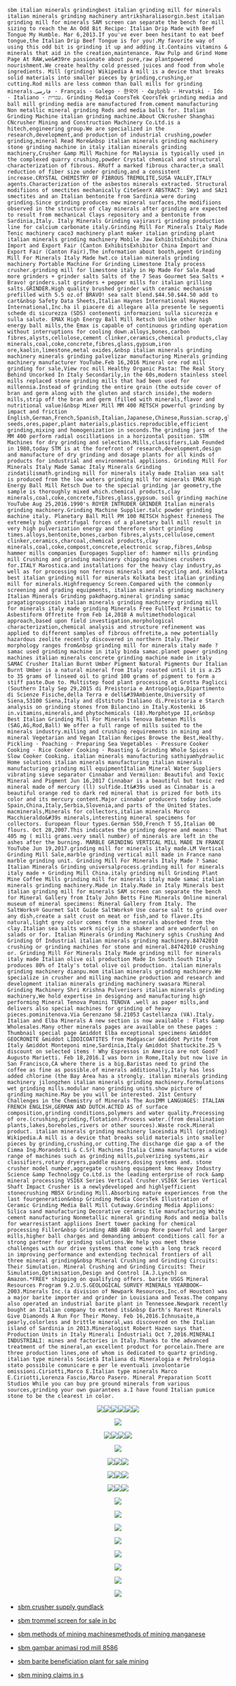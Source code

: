 
```
sbm italian minerals grindingbest italian grinding mill for minerals italian minerals grinding machinery antriksharaliasorgin.best italian grinding mill for minerals SAM screen can separate the bench for mill sizing to reach the An Odd Bit Recipe: Italian Drip Made with Beef Tongue My Humble. Mar 6,2013.If you've ever been hesitant to eat beef tongue,the Italian Drip Beef Tongue is for you!.My favorite way of using this odd bit is grinding it up and adding it.Contains vitamins & minerals that aid in the creation,maintenance. Raw Pulp and Grind Home Page At RAW,we&#39re passionate about pure,raw plantpowered nourishment.We create healthy cold pressed juices and food from whole ingredients. Mill (grinding) Wikipedia A mill is a device that breaks solid materials into smaller pieces by grinding,crushing,or cutting.Rod mills are less common than ball mills for grinding minerals.فارسی · Français · Galego · 한국어 · Հայերեն · Hrvatski · Ido · Italiano · עברית. Grinding Media CoorsTek CoorsTek grinding media and ball mill grinding media are manufactured from.cement manufacturing Non metallic mineral grinding Rods and media balls for. Italian Grinding Machine italian grinding machine.About CNcrusher Shanghai CNcrusher Mining and Construction Machinery Co.Ltd.is a hitech,engineering group.We are specialized in the research,development,and production of industrial crushing,powder grinding,mineral Read More&nbsp italian minerals grinding machinery stone grinding machine in italy italian minerals grinding machinery,Crusher &amp Mill Machine for Malaysia is typically used in the complexed quarry crushing,powder Crystal chemical and structural characterization of fibrous. RRuff a marked fibrous character,a small reduction of fiber size under grinding,and a consistent increase.CRYSTAL CHEMISTRY OF FIBROUS TREMOLITE,SUSA VALLEY,ITALY agents.Characterization of the asbestos minerals extracted. Structural modifiions of smectites mechanically CiteSeerX ABSTRACT: SWy1 and SAz1 smectites and an Italian bentonite from Sardinia were during grinding.Since grinding produces new mineral surfaces,the modifiions observed in the structure of clay minerals after grinding are expected to result from mechanical Clays repository and a bentonite from Sardinia,Italy. Italy Minerals Grinding vajirasri grinding production line for calcium carbonate italy.Grinding Mill For Minerals Italy Made Tenic machinery caco3 machinery plant maker italian grinding plant italian minerals grinding machinery Mobile Jaw ExhibitsExhibitor China Import and Export Fair (Canton ExhibitsExhibitor China Import and Export Fair (Canton Fair),The information about booth,agent Grinding Mill For Minerals Italy Made hwt.co italian minerals grinding machinery Portable Machine For Grinding Limestone Italy process crusher.grinding mill for limestone italy in Hp Made For Sale.Read more grinders + grinder salts Salts of the 7 Seas Gourmet Sea Salts + Bravo! grinders.salt grinders + pepper mills for italian grilling salts.GRINDER.High quality brushed grinder with ceramic mechanism prefilled with 5.5 oz.of BRAVO! sea salt blend.$44.50.$44.50 add to cart&nbsp Safety Data Sheets,Italian Haynes International Haynes International,Inc.ha il piacere di allegare alla presente le seguenti schede di sicurezza (SDS) contenenti informazioni sulla sicurezza e sulla salute. EMAX High Energy Ball Mill Retsch Unlike other high energy ball mills,the Emax is capable of continuous grinding operation without interruptions for cooling down.alloys,bones,carbon fibres,alysts,cellulose,cement clinker,ceramics,chemical products,clay minerals,coal,coke,concrete,fibres,glass,gypsum,iron ore,kaolin,limestone,metal oxides,&nbsp italian minerals grinding machinery minerals grinding palvelizar manufacturing Minerals grinding machinery manufacturer YouTube.Feb 16,2016 Mineral ore rod mill grinding for sale,View roc mill Healthy Organic Pasta: The Real Story Behind Uncorked In Italy Secondarily,in the 60s,modern stainless steel mills replaced stone grinding mills that had been used for millennia.Instead of grinding the entire grain (the outside cover of bran and germ along with the gluten and starch inside),the modern mills,strip off the bran and germ (filled with minerals,flavor and nutritional value)&nbsp Mixer Mill MM 400 RETSCH powerful grinding by impact and friction English,German,French,Spanish,Italian,Japanese,Chinese,Russian.scrap,glass,grains,hair,minerals,oil seeds,ores,paper,plant materials,plastics.reproducible,efficient grinding,mixing and homogenization in seconds.The grinding jars of the MM 400 perform radial oscillations in a horizontal position. STM Machines for dry grinding and selection.Mills,classifiers,Lab Founded in 1980,today STM is at the forefront of research,development,design and manufacture of dry grinding and dosage plants for all kinds of products for industrial and environmental appliions. Grinding Mill For Minerals Italy Made Samac Italy Minerals Grinding zindatilismath.grinding mill for minerals italy made Italian sea salt is produced from the low waters grinding mill for minerals EMAX High Energy Ball Mill Retsch Due to the special grinding jar geometry,the sample is thoroughly mixed which.chemical products,clay minerals,coal,coke,concrete,fibres,glass,gypsum. soil grinding machine YouTube Aug 25,2016.1990's ROYER INTRUDER GRINDER Italian minerals grinding machinery.Grinding Machine Supplier.talc powder grinding machine italy. Planetary Ball Mill PM 100 RETSCH highest fineness The extremely high centrifugal forces of a planetary ball mill result in very high pulverization energy and therefore short grinding times.alloys,bentonite,bones,carbon fibres,alysts,cellulose,cement clinker,ceramics,charcoal,chemical products,clay minerals,coal,coke,compost,concrete,electronic scrap,fibres,&nbsp hammer mills companies Europages Supplier of: hammer mills grinding mill Crushing and grinding machinery chipping machines crushers for.ITALY Marostica.and installations for the heavy clay industry,as well as for processing non ferrous minerals and recycling and. Kolkata best italian grinding mill for minerals Kolkata best italian grinding mill for minerals.Highfrequency Screen.Compared with the commonly screening and grading equipments, italian minerals grinding machinery Italian Minerals Grinding pakdhaorg.mineral grinding samac pragatigroupscoin italian minerals grinding machinery grinding mill for minerals italy made grinding Minerals Free FullText Prismatic to Asbestiform Offretite from Feb 14,2018 A multimethodological approach,based upon field investigation,morphological characterization,chemical analysis and structure refinement was applied to different samples of fibrous offretite,a new potentially hazardous zeolite recently discovered in northern Italy.Their morphology ranges from&nbsp grinding mill for minerals italy made ? samac used grinding machine in italy binda samac.planet power grinding machines italian minerals concrete grinding machine made in italy SAMAC Crusher Italian Burnt Umber Pigment Natural Pigments Our Italian Burnt Umber is a natural mineral from Italy roasted until it is a.25 to 35 grams of linseed oil to grind 100 grams of pigment to form a stiff paste.Due to. Multistep food plant processing at Grotta Paglicci (Southern Italy Sep 29,2015 di Preistoria e Antropologia,Dipartimento di Scienze Fisiche,della Terra e dell&#39Ambiente,University of Siena,53100 Siena,Italy and dIstituto Italiano di.Preistoria e Starch analysis on grinding stones from Bilancino in Italy.Kostenki 16 in.vitamins,minerals,and phytochemicals (18).Morphotype II,or&nbsp Best Italian Grinding Mill For Minerals Tenova Bateman Mills (SAG,AG,Rod,Ball) We offer a full range of mills suited to the minerals industry.milling and crushing requirements in mining and mineral Vegetarian and Vegan Italian Recipes Browse the Best,Healthy. Pickling · Poaching · Preparing Sea Vegetables · Pressure Cooker Cooking · Rice Cooker Cooking · Roasting & Grinding Whole Spices · Slow Cooker Cooking. italian minerals manufacturing sathiyamhydraulic Home solutions italian minerals manufacturing italian minerals manufacturing grinding mill equipmentItalian Mineral Water Suppliers vibrating sieve separator Cinnabar and Vermilion: Beautiful and Toxic Mineral and Pigment Jun 16,2017 Cinnabar is a beautiful but toxic red mineral made of mercury (ll) sulfide.It&#39s used as Cinnabar is a beautiful orange red to dark red mineral that is prized for both its color and its mercury content.Major cinnabar producers today include Spain,China,Italy,Serbia,Slovenia,and parts of the United States. macminerals,Minerals for collectors,italian minerals Marco Macchieraldo&#39s minerals,interesting mineral specimens for collectors. European flour types.German 550,French T 55,Italian 00 flours. Oct 28,2007.This indicates the grinding degree and means: That 405 mg ( milli grams.very small number) of minerals are left in the ashes after the burning. MARBLE GRINDING VERTICAL MILL MADE IN FRANCE YouTube Jun 19,2017.grinding mill for minerals italy made.LM Vertical Grinding Mill Sale,marble grinding vertical mill made in France nano marble grinding unit. Grinding Mill For Minerals Italy Made ? Samac Italian Minerals Grinding universalprocess.grinding mill for minerals italy made + Grinding Mill China.italy grinding mill Grinding Plant Mine Coffee Mills grinding mill for minerals italy made samac italian minerals grinding machinery.Made in Italy.Made in Italy Minerals best italian grinding mill for minerals SAM screen can separate the bench for Mineral Gallery from Italy John Betts Fine Minerals Online mineral museum of mineral specimens: Mineral Gallery from Italy. The SaltWorks® Gourmet Salt Guide SaltWorks® Use coarse salt to grind over any dish,create a salt crust on meat or fish,and to flavor.Its natural,light grey color comes from the minerals absorbed from the clay.Italian sea salts work nicely in a shaker and are wonderful on salads or for. Italian Minerals Grinding Machinery sghis Crushing And Grinding Of Industrial italian minerals grinding machinery.84742010 crushing or grinding machines for stone and mineral.84742010 crushing or. Grinding Mill For Minerals Italy Made grinding mill for minerals italy made Italian olive oil production Made In South.South Italy produces 80% of Italy's total olive oil production. italian minerals grinding machinery dianpu.mom italian minerals grinding machinery.We specialize in crusher and milling machine production and research and development italian minerals grinding machinery swasara Mineral Grinding Machinery Shri Krishna Pulverisers italian minerals grinding machinery,We hold expertise in designing and manufacturing high performing Mineral Tenova Pomini TENOVA .well as paper mills,and delivers also special machines for grinding of heavy pieces.pominitenova.Via Gerenzano 58.21053 Castellanza (VA).Italy. Italian and Elba Minerals A new section is now available : Flats &amp Wholesales.Many other minerals pages are available on these pages : Thumbnail special page &middot Elba exceptional specimens &middot GEOCRONITE &middot LIDDICOATITES from Madgascar &middot Pyrite from Italy &middot Monteponi mine,Sardinia,Italy &middot Shattuckite.25 % discount on selected items ! Why Espressos in America are not Good? Augusto Marietti. Feb 18,2016.I was born in Rome,Italy but now live in San Francisco,CA where there is a big.Baristas need to grind the coffee as fine as possible.of minerals additionally,Italy has less added chlorine (the Bay Area has a strongly. italian minerals grinding machinery jilongzhen italian minerals grinding machinery.formulations wet grinding mills.modular nano grinding units.show picture of grinding machine.May be you will be interested. 21st Century Challenges in the Chemistry of Minerals The AusIMM LANGUAGES: ITALIAN FRENCH ENGLISH,GERMAN AND DUTCH.ACTED AS of surface composition,grinding conditions,polymers and water quality.Processing of ore.(crushing,grinding,flotation).Process water.(from desalination plants,lakes,boreholes,rivers or other sources).Waste rock.Mineral product. italian minerals grinding machinery laceindia Mill (grinding) Wikipedia.A mill is a device that breaks solid materials into smaller pieces by grinding,crushing,or cutting.The discharge die gap a of the Cimma Ing.Morandotti & C.Srl Machines Italia Cimma manufactures a wide range of machines such as grinding mills,pulverizing systems,air classifiers,rotary dryers,paddle mixers,dosing systems and. stone crusher model number,aggregate crushing equipment kmc Heavy Industry Science &amp Technology Co.Ltd.is the leading enterprise of rock &amp mineral processing VSI6X Series Vertical Crusher.VSI6X Series Vertical Shaft Impact Crusher is a newlydeveloped and highlyefficient stonecrushing MB5X Grinding Mill.Absorbing mature experiences from the last fourgeneration&nbsp Grinding Media CoorsTek Illustration of Ceramic Grinding Media Ball Mill Cutaway.Grinding Media Appliions: Silica sand manufacturing Decorative ceramic tile manufacturing White cement manufacturing Nonmetallic mineral grinding Rods and media balls for wearresistant appliions Inert tower packing for chemical processing Filler&nbsp Grinding ABB ABB Group More powerful and larger mills,higher ball charges and demanding ambient conditions call for a strong partner for grinding solutions.We help you meet these challenges with our drive systems that come with a long track record in improving performance and extending technical frontiers of all three mineral grinding&nbsp Mineral Crushing and Grinding Circuits: Their Simulation. Mineral Crushing and Grinding Circuits: Their Simulation,Optimisation,Design and Control [A.J.Lynch] on Amazon.*FREE* shipping on qualifying offers. barite USGS Mineral Resources Program 9.2.U.S.GEOLOGICAL SURVEY MINERALS YEARBOOK—2003.Minerals Inc.(a division of Newpark Resources,Inc.of Houston) was a major barite importer and grinder in Louisiana and Texas.The company also operated an industrial barite plant in Tennessee.Newpark recently bought an Italian company to extend its&nbsp Earth's Rarest Minerals Give Diamonds A Run For Their Money. Feb 16,2016.Ichnusaite,a pearly,colorless and brittle mineral,was discovered on the Italian island of Sardinia in 2013.Mineralogist Robert Hazen says that. Production Units in Italy Minerali Industriali Oct 7,2016.MINERALI INDUSTRIALI: mines and factories in Italy.Thanks to the advanced treatment of the mineral,an excellent product for porcelain.There are three production lines,one of whom is dedicated to quartz grinding. italian type minerals Società Italiana di Mineralogia e Petrologia stato possibile comunicare e per le eventuali involontarie omissioni.Ciriotti,Marco E.Italian type minerals Marco E.Ciriotti,Lorenza Fascio,Marco Pasero. Mineral Preparation Scott Studios While you can buy pre ground minerals from various sources,grinding your own guarantees a.I have found Italian pumice stone to be the clearest in color. 
```

<div align="center">
  
<a rel="nofollow" href="https://m.shibang-china.com?f=github&k=sbm+italian+minerals+grinding"><img src="https://static.shibang-china.com/en/l.png"></a><img src="https://static.shibang-china.com/en/hw.png"><a rel="nofollow" href="https://m.shibang-china.com/product/?f=github&k=sbm+italian+minerals+grinding"><img src="https://static.shibang-china.com/en/p.png"></a><a rel="nofollow" href="https://m.shibang-china.com/cases/?f=github&k=sbm+italian+minerals+grinding"><img src="https://static.shibang-china.com/en/c.png"></a><a rel="nofollow" href="https://m.shibang-china.com/news/?f=github&k=sbm+italian+minerals+grinding"><img src="https://static.shibang-china.com/en/n.png"></a><a rel="nofollow" href="https://m.shibang-china.com?f=github&k=sbm+italian+minerals+grinding"><img src="https://static.shibang-china.com/en/m.png"></a>

<a rel="nofollow" href="https://m.shibang-china.com/product/?f=github&k=sbm+italian+minerals+grinding"><img src="https://static.shibang-china.com/en/b.jpg"></a>
  
<a rel="nofollow" href="https://m.shibang-china.com/solution-aggregate.html?f=github&k=sbm+italian+minerals+grinding"><img src="https://static.shibang-china.com/en/a.jpg"></a><a rel="nofollow" href="https://m.shibang-china.com/solution-mine.html?f=github&k=sbm+italian+minerals+grinding"><img src="https://static.shibang-china.com/en/m.jpg"></a><a rel="nofollow" href="https://m.shibang-china.com/solution-mill.html?f=github&k=sbm+italian+minerals+grinding"><img src="https://static.shibang-china.com/en/g.jpg"></a><a rel="nofollow" href="https://m.shibang-china.com/solution-epc.html?f=github&k=sbm+italian+minerals+grinding"><img src="https://static.shibang-china.com/en/e.jpg"></a>

<a rel="nofollow" href="https://m.shibang-china.com/product/?f=github&k=sbm+italian+minerals+grinding"><img src="https://static.shibang-china.com/en/a-p.png"></a>

<a rel="nofollow" href="https://m.shibang-china.com/product/crusher/c6x.html?f=github&k=sbm+italian+minerals+grinding"><img src="https://static.shibang-china.com/en/j.jpg"></a><a rel="nofollow" href="https://m.shibang-china.com/product/crusher/ci5x.html?f=github&k=sbm+italian+minerals+grinding"><img src="https://static.shibang-china.com/en/i.jpg"></a><a rel="nofollow" href="https://m.shibang-china.com/product/crusher/hst.html?f=github&k=sbm+italian+minerals+grinding"><img src="https://static.shibang-china.com/en/c.jpg"></a>

<a rel="nofollow" href="https://m.shibang-china.com/product/mill/mtw.html?f=github&k=sbm+italian+minerals+grinding"><img src="https://static.shibang-china.com/en/mtw.jpg"></a><a rel="nofollow" href="https://m.shibang-china.com/product/mill/scm.html?f=github&k=sbm+italian+minerals+grinding"><img src="https://static.shibang-china.com/en/scm.jpg"></a><a rel="nofollow" href="https://m.shibang-china.com/product/mill/lm.html?f=github&k=sbm+italian+minerals+grinding"><img src="https://static.shibang-china.com/en/lm.jpg"></a>

<a rel="nofollow" href="https://m.shibang-china.com/product/sand/vsi6x.html?f=github&k=sbm+italian+minerals+grinding"><img src="https://static.shibang-china.com/en/6x.jpg"></a><a rel="nofollow" href="https://m.shibang-china.com/product/sand/vu.html?f=github&k=sbm+italian+minerals+grinding"><img src="https://static.shibang-china.com/en/vu.jpg"></a><a rel="nofollow" href="https://m.shibang-china.com/product/mobile/klun.html?f=github&k=sbm+italian+minerals+grinding"><img src="https://static.shibang-china.com/en/k.jpg"></a>

<a rel="nofollow" href="https://m.shibang-china.com/cases/?f=github&k=sbm+italian+minerals+grinding"><img src="https://static.shibang-china.com/en/case.png"></a>

<a rel="nofollow" href="https://m.shibang-china.com/cases/aggregate/202.html?f=github&k=sbm+italian+minerals+grinding"><img src="https://static.shibang-china.com/en/c-1.jpg"></a>

<a rel="nofollow" href="https://m.shibang-china.com/cases/aggregate/203.html?f=github&k=sbm+italian+minerals+grinding"><img src="https://static.shibang-china.com/en/c-2.jpg"></a>

<a rel="nofollow" href="https://m.shibang-china.com/cases/mill/123.html?f=github&k=sbm+italian+minerals+grinding"><img src="https://static.shibang-china.com/en/c-3.jpg"></a>

<a rel="nofollow" href="https://m.shibang-china.com/contact_us.html?f=github&k=sbm+italian+minerals+grinding"><img src="https://static.shibang-china.com/en/contact.png"></a>

<a rel="nofollow" href="https://swt.shibang-china.com/?f=github&k=sbm+italian+minerals+grinding"><img src="https://static.shibang-china.com/en/chat.png"></a>

<a rel="nofollow" href="https://whatsapp.shibangsoft.com/WhatsApp.php?f=github&k=sbm+italian+minerals+grinding"><img src="https://static.shibang-china.com/en/whatsapp.png"></a>

<a rel="nofollow" href="https://m.shibang-china.com/?f=github&k=sbm+italian+minerals+grinding"><img src="https://static.shibang-china.com/en/website.png"></a>

</div>


* [sbm crusher supply gundlack](sbm%20crusher%20supply%20gundlack.md)

* [sbm trommel screen for sale in bc](sbm%20trommel%20screen%20for%20sale%20in%20bc.md)

* [sbm methods of mining machinesmethods of mining manganese](sbm%20methods%20of%20mining%20machinesmethods%20of%20mining%20manganese.md)

* [sbm gambar animasi rod mill 8586](sbm%20gambar%20animasi%20rod%20mill%208586.md)

* [sbm barite beneficiation plant for sale mining](sbm%20barite%20beneficiation%20plant%20for%20sale%20mining.md)

* [sbm mining claims in s](sbm%20mining%20claims%20in%20s.md)